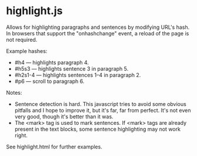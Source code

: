 highlight.js
========================================

Allows for highlighting paragraphs and sentences by modifying URL's hash.  In browsers that support the "onhashchange" event, a reload of the page is not required.

Example hashes:

* \#h4 — highlights paragraph 4.
* \#h5s3 — highlights sentence 3 in paragraph 5.
* \#h2s1-4 — highlights sentences 1–4 in paragraph 2.
* \#p6 — scroll to paragraph 6.

Notes:

* Sentence detection is hard. This javascript tries to avoid some obvious pitfalls and I hope to improve it, but it's far, far from perfect.  It's not even very good, though it's better than it was.
* The &lt;mark&gt; tag is used to mark sentences.  If &lt;mark&gt; tags are already present in the text blocks, some sentence highlighting may not work right.

See highlight.html for further examples.